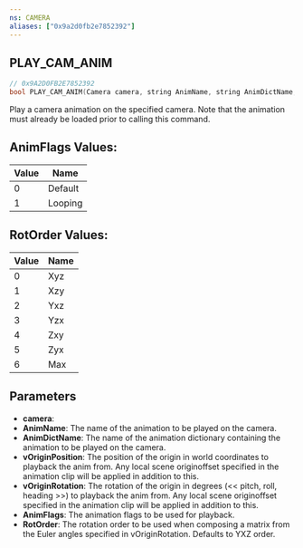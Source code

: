 ```yaml
---
ns: CAMERA
aliases: ["0x9a2d0fb2e7852392"]
---
```

## PLAY_CAM_ANIM

```c
// 0x9A2D0FB2E7852392
bool PLAY_CAM_ANIM(Camera camera, string AnimName, string AnimDictName, Vector3 vOriginPosition, Vector3 vOriginRotation, int AnimFlags, int RotOrder);
```

Play a camera animation on the specified camera. Note that the animation must already be loaded prior to calling this command.

## AnimFlags Values:
| Value | Name |
| --- | --- |
| 0 | Default |
| 1 | Looping |


## RotOrder Values:
| Value | Name |
| --- | --- |
| 0 | Xyz |
| 1 | Xzy |
| 2 | Yxz |
| 3 | Yzx |
| 4 | Zxy |
| 5 | Zyx |
| 6 | Max |


## Parameters
* **camera**: 
* **AnimName**: The name of the animation to be played on the camera.
* **AnimDictName**: The name of the animation dictionary containing the animation to be played on the camera.
* **vOriginPosition**: The position of the origin in world coordinates to playback the anim from. Any local scene originoffset specified in the animation clip will be applied in addition to this.
* **vOriginRotation**: The rotation of the origin in degrees (<< pitch, roll, heading >>) to playback the anim from. Any local scene originoffset specified in the animation clip will be applied in addition to this.
* **AnimFlags**: The animation flags to be used for playback.
* **RotOrder**: The rotation order to be used when composing a matrix from the Euler angles specified in vOriginRotation. Defaults to YXZ order.
